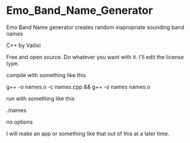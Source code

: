 # Emo_Band_Name_Generator
Emo Band Name generator creates random inapropriate sounding band names

C++ by Vailixi

Free and open source. Do whatever you want with it. I'll edit the license type.

compile with something like this

g++ -o names.o -c names.cpp &&  g++ -o names names.o

run with something like this

./names

no options

I will make an app or something like that out of this at a later time.
